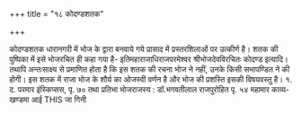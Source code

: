 +++
title = "१८ कोदण्डशतक"

+++

कोदण्डशतक धारानगरी में भोज के द्वारा बनवाये गये प्रासाद में प्रस्तरशिलाओं पर उत्कीर्ण है। शतक की पुष्पिका में इसे भोजरचित ही कहा गया है- इतिमहाराजाधिराजपरमेश्वर श्रीभोजदेवविरचितः कोदण्ड इत्यादि। तथापि अन्तःसाक्ष्य से प्रमाणित होता है कि इस शतक की रचना भोज ने नहीं, उनके किसी सभापण्डित ने की होगी। इस शतक में राजा भोज के शौर्य का ओजस्वी वर्णन है और भोज की प्रशस्ति इसकी विषयवस्तु है।
१. द. परमार इंस्किप्सस, पृ. ७० तथा प्रतिभा भोजराजस्य : डॉ.भगवतीलाल राजपुरोहित पृ. ५४
महामार काव्य-खण्डमा आई THIS जा गिनी